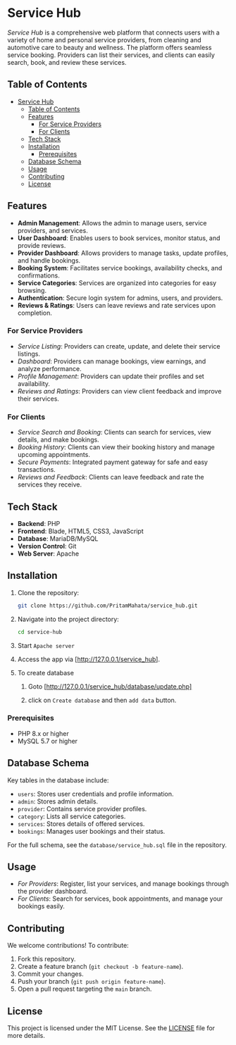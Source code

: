 # Service Hub

*Service Hub* is a comprehensive web platform that connects users with a variety of home and personal service providers, from cleaning and automotive care to beauty and wellness. The platform offers seamless service booking. Providers can list their services, and clients can easily search, book, and review these services.

## Table of Contents

- [Service Hub](#service-hub)
  - [Table of Contents](#table-of-contents)
  - [Features](#features)
    - [For Service Providers](#for-service-providers)
    - [For Clients](#for-clients)
  - [Tech Stack](#tech-stack)
  - [Installation](#installation)
    - [Prerequisites](#prerequisites)
  - [Database Schema](#database-schema)
  - [Usage](#usage)
  - [Contributing](#contributing)
  - [License](#license)

## Features

- **Admin Management**: Allows the admin to manage users, service providers, and services.
- **User Dashboard**: Enables users to book services, monitor status, and provide reviews.
- **Provider Dashboard**: Allows providers to manage tasks, update profiles, and handle bookings.
- **Booking System**: Facilitates service bookings, availability checks, and confirmations.
- **Service Categories**: Services are organized into categories for easy browsing.
- **Authentication**: Secure login system for admins, users, and providers.
- **Reviews & Ratings**: Users can leave reviews and rate services upon completion.

### For Service Providers

- *Service Listing*: Providers can create, update, and delete their service listings.
- *Dashboard*: Providers can manage bookings, view earnings, and analyze performance.
- *Profile Management*: Providers can update their profiles and set availability.
- *Reviews and Ratings*: Providers can view client feedback and improve their services.

### For Clients

- *Service Search and Booking*: Clients can search for services, view details, and make bookings.
- *Booking History*: Clients can view their booking history and manage upcoming appointments.
- *Secure Payments*: Integrated payment gateway for safe and easy transactions.
- *Reviews and Feedback*: Clients can leave feedback and rate the services they receive.

## Tech Stack

- **Backend**: PHP
- **Frontend**: Blade, HTML5, CSS3, JavaScript
- **Database**: MariaDB/MySQL
- **Version Control**: Git
- **Web Server**: Apache

## Installation

1. Clone the repository:

    ```bash
    git clone https://github.com/PritamMahata/service_hub.git
    ```

2. Navigate into the project directory:

    ```bash
    cd service-hub
    ```

3. Start `Apache server`

4. Access the app via [http://127.0.0.1/service_hub].

5. To create database
   1. Goto [http://127.0.0.1/service_hub/database/update.php]

   2. click on `Create database` and then `add data` button.

### Prerequisites

- PHP 8.x or higher
- MySQL 5.7 or higher

## Database Schema

Key tables in the database include:

- `users`: Stores user credentials and profile information.
- `admin`: Stores admin details.
- `provider`: Contains service provider profiles.
- `category`: Lists all service categories.
- `services`: Stores details of offered services.
- `bookings`: Manages user bookings and their status.

For the full schema, see the `database/service_hub.sql` file in the repository.

## Usage

- *For Providers*: Register, list your services, and manage bookings through the provider dashboard.
- *For Clients*: Search for services, book appointments, and manage your bookings easily.

## Contributing

We welcome contributions! To contribute:

1. Fork this repository.
2. Create a feature branch (`git checkout -b feature-name`).
3. Commit your changes.
4. Push your branch (`git push origin feature-name`).
5. Open a pull request targeting the `main` branch.

## License

This project is licensed under the MIT License. See the [LICENSE](LICENSE) file for more details.
